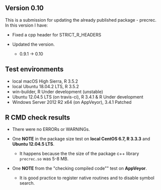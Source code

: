 ## Version 0.10
This is a submission for updating the already published package - precrec.
In this version I have:

* Fixed a cpp header for STRICT_R_HEADERS 

* Updated the version.
    * 0.9.1 -> 0.10
    
## Test environments
* local macOS High Sierra, R 3.5.2
* local Ubuntu 18.04.2 LTS, R 3.5.2
* win-builder, R Under development (unstable)
* Ubuntu 12.04.5 LTS (on travis-ci), R 3.4.1 & R Under development 
* Windows Server 2012 R2 x64 (on AppVeyor), 3.4.1 Patched

## R CMD check results
* There were no ERRORs or WARNINGs.

* One **NOTE** in the package size test on **local CentOS 6.7, R 3.3.3** and **Ubuntu 12.04.5 LTS**.
  
    * It happens because the the size of the package c++ library `precrec.so` was 5-8 MB.     

* One **NOTE** from the "checking compiled code"" test on **AppVeyor**.

    * It is good practice to register native routines and to disable symbol search.

